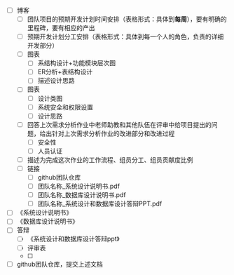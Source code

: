 - [ ] 博客
  - [ ]  团队项目的预期开发计划时间安排（表格形式：具体到**每周**），要有明确的里程碑，要有相应的产出
  - [ ] 预期开发计划分工安排（表格形式：具体到每一个人的角色，负责的详细开发部分）
  - [ ] 图表
    - [ ] 系结构设计+功能模块层次图
    - [ ] ER分析+表结构设计
    - [ ] 描述设计思路
  - [ ] 图表
    - [ ] 设计类图
    - [ ] 系统安全和权限设置
    - [ ] 设计思路
  - [ ] 回答上次需求分析作业中老师助教和其他队伍在评审中给项目提出的问题，给出针对上次需求分析作业的改进部分和改进过程
    - [ ] 安全性
    - [ ] 人员认证
  - [ ] 描述为完成这次作业的工作流程、组员分工、组员贡献度比例
  - [ ] 链接
    - [ ] github团队仓库
    - [ ] 团队名称_系统设计说明书.pdf
    - [ ] 团队名称_数据库设计说明书.pdf
    - [ ] 团队名称_系统设计和数据库设计答辩PPT.pdf
- [ ] 《系统设计说明书》
- [ ] 《数据库设计说明书》
- [ ] 答辩
  - [ ] 《系统设计和数据库设计答辩ppt》
  - [ ] 评审表
  - [ ] 
- [ ] github团队仓库，提交上述文档